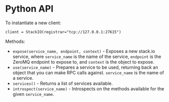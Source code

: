 # Python API #

To instantiate a new client:

    client = StackIO(registrar="tcp://127.0.0.1:27615")

Methods:
 * `expose(service_name, endpoint, context)` - Exposes a new stack.io service,
   where `service_name` is the name of the service, `endpoint` is the ZeroMQ
   endpoint to expose to, and `context` is the object to expose.
 * `use(service_name)` - Prepares a service to be used, returning back an
   object that you can make RPC calls against. `service_name` is the name of a
   service.
 * `services()` - Returns a list of services available.
 * `introspect(service_name)` - Introspects on the methods available
   for the given `service_name`.